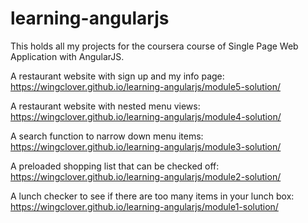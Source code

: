 # learning-angularjs
This holds all my projects for the coursera course of Single Page Web Application with AngularJS.

A restaurant website with sign up and my info page: https://wingclover.github.io/learning-angularjs/module5-solution/

A restaurant website with nested menu views: https://wingclover.github.io/learning-angularjs/module4-solution/

A search function to narrow down menu items: https://wingclover.github.io/learning-angularjs/module3-solution/

A preloaded shopping list that can be checked off: https://wingclover.github.io/learning-angularjs/module2-solution/

A lunch checker to see if there are too many items in your lunch box: https://wingclover.github.io/learning-angularjs/module1-solution/
